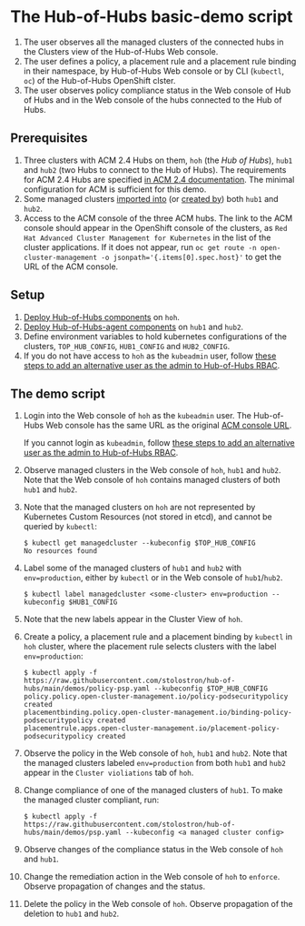 # The Hub-of-Hubs basic-demo script

1. The user observes all the managed clusters of the connected hubs in the Clusters view of the Hub-of-Hubs Web console.
1. The user defines a policy, a placement rule and a placement rule binding in their namespace, by Hub-of-Hubs Web console or 
by CLI (`kubectl`, `oc`) of the Hub-of-Hubs OpenShift clster.
1. The user observes policy compliance status in the Web console of Hub of Hubs and in the Web console of the hubs connected to the Hub of Hubs.

## Prerequisites

1. Three clusters with ACM 2.4 Hubs on them, `hoh` (the _Hub of Hubs_), `hub1` and `hub2` (two Hubs to connect to the Hub of Hubs). The requirements for ACM 2.4 Hubs are specified [in ACM 2.4 documentation](https://access.redhat.com/documentation/en-us/red_hat_advanced_cluster_management_for_kubernetes/2.4/html/install/installing#requirements-and-recommendations). The minimal configuration for ACM is sufficient for this demo.
1. Some managed clusters [imported into](https://access.redhat.com/documentation/en-us/red_hat_advanced_cluster_management_for_kubernetes/2.4/html/clusters/managing-your-clusters#importing-a-target-managed-cluster-to-the-hub-cluster) (or [created by](https://access.redhat.com/documentation/en-us/red_hat_advanced_cluster_management_for_kubernetes/2.4/html/clusters/managing-your-clusters#creating-a-cluster)) both `hub1` and `hub2`.
1. Access to the ACM console of the three ACM hubs. The link to the ACM console should appear in the OpenShift console of the clusters,
as `Red Hat Advanced Cluster Management for Kubernetes` in the list of the cluster applications. If it does not appear, run `oc get route -n open-cluster-management -o jsonpath='{.items[0].spec.host}'` to get the URL of the ACM console.


## Setup

1. [Deploy Hub-of-Hubs components](https://github.com/stolostron/hub-of-hubs/blob/main/deploy/README.md) on `hoh`.
2. [Deploy Hub-of-Hubs-agent components](https://github.com/stolostron/hub-of-hubs/tree/main/deploy#deploying-a-hub-of-hubs-agent) on `hub1` and `hub2`.
3. Define environment variables to hold kubernetes configurations of the clusters, `TOP_HUB_CONFIG`, `HUB1_CONFIG` and `HUB2_CONFIG`.
4. If you do not have access to `hoh` as the `kubeadmin` user, follow [these steps to add an alternative user as the admin to Hub-of-Hubs RBAC](https://github.com/stolostron/hub-of-hubs-rbac#update-role-bindings-or-role-definitions).

## The demo script

1.  Login into the Web console of `hoh` as the `kubeadmin` user. The Hub-of-Hubs Web console has the same URL as the original [ACM console URL](https://access.redhat.com/documentation/en-us/red_hat_advanced_cluster_management_for_kubernetes/2.4/html/web_console/web-console#accessing-your-console).

    If you cannot login as `kubeadmin`, follow [these steps to add an alternative user as the admin to Hub-of-Hubs RBAC](https://github.com/stolostron/hub-of-hubs-rbac#update-role-bindings-or-role-definitions).

1.  Observe managed clusters in the Web console of `hoh`, `hub1` and `hub2`. Note that the Web console of `hoh` contains managed clusters of both `hub1` and `hub2`.

1.  Note that the managed clusters on `hoh` are not represented by Kubernetes Custom Resources (not stored in etcd), and cannot be queried by `kubectl`:

    ```
    $ kubectl get managedcluster --kubeconfig $TOP_HUB_CONFIG
    No resources found
    ```

1.  Label some of the managed clusters of `hub1` and `hub2` with `env=production`, either by `kubectl` or in the Web console of `hub1`/`hub2`.

    ```
    $ kubectl label managedcluster <some-cluster> env=production --kubeconfig $HUB1_CONFIG
    ```

1.  Note that the new labels appear in the Cluster View of `hoh`.

1.  Create a policy, a placement rule and a placement binding by `kubectl` in `hoh` cluster, where the placement rule 
    selects clusters with the label `env=production`:

    ```
    $ kubectl apply -f https://raw.githubusercontent.com/stolostron/hub-of-hubs/main/demos/policy-psp.yaml --kubeconfig $TOP_HUB_CONFIG
    policy.policy.open-cluster-management.io/policy-podsecuritypolicy created
    placementbinding.policy.open-cluster-management.io/binding-policy-podsecuritypolicy created
    placementrule.apps.open-cluster-management.io/placement-policy-podsecuritypolicy created
    ```

1.  Observe the policy in the Web console of `hoh`, `hub1` and `hub2`. Note that the managed clusters labeled `env=production` from both `hub1` and
`hub2` appear in the `Cluster violiations` tab of `hoh`.

1.  Change compliance of one of the managed clusters of `hub1`. To make the managed cluster compliant, run:

    ```
    $ kubectl apply -f https://raw.githubusercontent.com/stolostron/hub-of-hubs/main/demos/psp.yaml --kubeconfig <a managed cluster config>
    ```

1.  Observe changes of the compliance status in the Web console of `hoh` and `hub1`.

1.  Change the remediation action in the Web console of `hoh` to `enforce`. Observe propagation of changes and the status.

1.  Delete the policy in the Web console of `hoh`. Observe propagation of the deletion to `hub1` and `hub2`.
